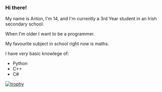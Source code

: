 ### Hi there!

My name is Anton, I'm 14, and I'm currently a 3rd Year student in an Irish secondary school.

When I'm older I want to be a programmer.

My favourite subject in school right now is maths.

I have *very* basic knowlege of:
* Python
* C++
* C#

[![trophy](https://github-profile-trophy.vercel.app/?username=anton-exe)](https://github.com/ryo-ma/github-profile-trophy)
